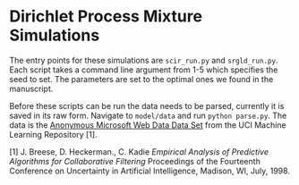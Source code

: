# Dirichlet Process Mixture Simulations

The entry points for these simulations are `scir_run.py` and `srgld_run.py`. Each script takes a command line argument from 1-5 which specifies the seed to set. The parameters are set to the optimal ones we found in the manuscript.

Before these scripts can be run the data needs to be parsed, currently it is saved in its raw form. Navigate to `model/data` and run `python parse.py`. The data is the [Anonymous Microsoft Web Data Data Set](https://archive.ics.uci.edu/ml/datasets/Anonymous+Microsoft+Web+Data) from the UCI Machine Learning Repository [1].

[1] J. Breese, D. Heckerman., C. Kadie _Empirical Analysis of Predictive Algorithms for Collaborative Filtering_ Proceedings of the Fourteenth Conference on Uncertainty in Artificial Intelligence, Madison, WI, July, 1998.

